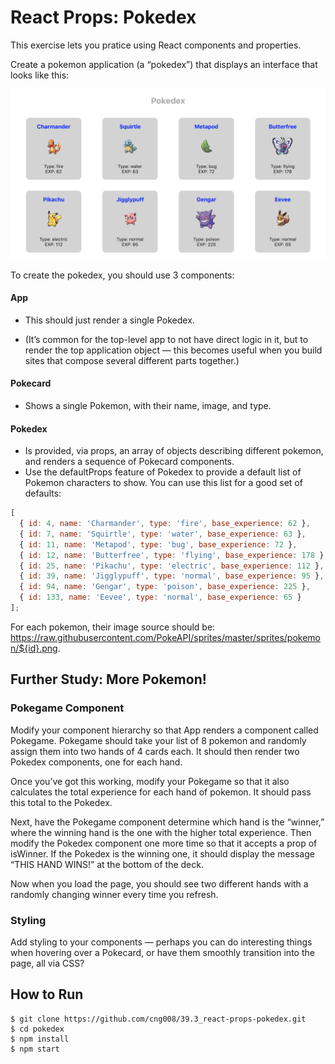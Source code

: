# React Props: Pokedex

This exercise lets you pratice using React components and properties.

Create a pokemon application (a “pokedex”) that displays an interface that looks like this:

[<img src="_images/pokedex.png" width="700"/>](_images/pokedex.png)

To create the pokedex, you should use 3 components:

#### App

- This should just render a single Pokedex.

- (It’s common for the top-level app to not have direct logic in it, but to render the top application object — this becomes useful when you build sites that compose several different parts together.)

#### Pokecard

- Shows a single Pokemon, with their name, image, and type.

#### Pokedex

- Is provided, via props, an array of objects describing different pokemon, and renders a sequence of Pokecard components.
- Use the defaultProps feature of Pokedex to provide a default list of Pokemon characters to show. You can use this list for a good set of defaults:

```js
[
  { id: 4, name: 'Charmander', type: 'fire', base_experience: 62 },
  { id: 7, name: 'Squirtle', type: 'water', base_experience: 63 },
  { id: 11, name: 'Metapod', type: 'bug', base_experience: 72 },
  { id: 12, name: 'Butterfree', type: 'flying', base_experience: 178 },
  { id: 25, name: 'Pikachu', type: 'electric', base_experience: 112 },
  { id: 39, name: 'Jigglypuff', type: 'normal', base_experience: 95 },
  { id: 94, name: 'Gengar', type: 'poison', base_experience: 225 },
  { id: 133, name: 'Eevee', type: 'normal', base_experience: 65 }
];
```

For each pokemon, their image source should be: https://raw.githubusercontent.com/PokeAPI/sprites/master/sprites/pokemon/${id}.png.

## Further Study: More Pokemon!

### Pokegame Component

Modify your component hierarchy so that App renders a component called Pokegame. Pokegame should take your list of 8 pokemon and randomly assign them into two hands of 4 cards each. It should then render two Pokedex components, one for each hand.

Once you’ve got this working, modify your Pokegame so that it also calculates the total experience for each hand of pokemon. It should pass this total to the Pokedex.

Next, have the Pokegame component determine which hand is the “winner,” where the winning hand is the one with the higher total experience. Then modify the Pokedex component one more time so that it accepts a prop of isWinner. If the Pokedex is the winning one, it should display the message “THIS HAND WINS!” at the bottom of the deck.

Now when you load the page, you should see two different hands with a randomly changing winner every time you refresh.

### Styling

Add styling to your components — perhaps you can do interesting things when hovering over a Pokecard, or have them smoothly transition into the page, all via CSS?

## **How to Run**

    $ git clone https://github.com/cng008/39.3_react-props-pokedex.git
    $ cd pokedex
    $ npm install
    $ npm start
